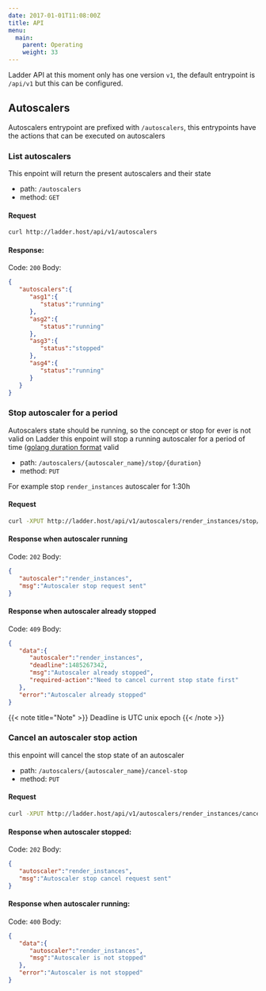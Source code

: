 ```yaml
---
date: 2017-01-01T11:08:00Z
title: API
menu:
  main:
    parent: Operating
    weight: 33
---
```



Ladder API at this moment only has one version `v1`, the default
entrypoint is `/api/v1` but this can be configured.

## Autoscalers

Autoscalers entrypoint are prefixed with `/autoscalers`, this entrypoints have
the actions that can be executed on autoscalers

### List autoscalers

This enpoint will return the present autoscalers and their state

* path: `/autoscalers`
* method: `GET`

#### Request

```bash
curl http://ladder.host/api/v1/autoscalers
```

#### Response:

Code: `200`
Body:

```json
{  
   "autoscalers":{  
      "asg1":{  
         "status":"running"
      },
      "asg2":{  
         "status":"running"
      },
      "asg3":{  
         "status":"stopped"
      },
      "asg4":{  
         "status":"running"
      }
   }
}

```

### Stop autoscaler for a period

Autoscalers state should be running, so the concept or stop for ever is not valid on Ladder
this enpoint will stop a running autoscaler for a period of time ([golang duration format](https://golang.org/pkg/time/#ParseDuration) valid

* path: `/autoscalers/{autoscaler_name}/stop/{duration}`
* method: `PUT`

For example stop `render_instances` autoscaler for 1:30h

#### Request

```bash
curl -XPUT http://ladder.host/api/v1/autoscalers/render_instances/stop/1h30m
```

#### Response when autoscaler running

Code: `202`
Body:

```json
{  
   "autoscaler":"render_instances",
   "msg":"Autoscaler stop request sent"
}
```
#### Response when autoscaler already stopped

Code: `409`
Body:

```json
{  
   "data":{  
      "autoscaler":"render_instances",
      "deadline":1485267342,
      "msg":"Autoscaler already stopped",
      "required-action":"Need to cancel current stop state first"
   },
   "error":"Autoscaler already stopped"
}
```

{{< note title="Note" >}}
Deadline is UTC unix epoch
{{< /note >}}

### Cancel an autoscaler stop action

this enpoint will cancel the stop state of an autoscaler

* path: `/autoscalers/{autoscaler_name}/cancel-stop`
* method: `PUT`

#### Request

```bash
curl -XPUT http://ladder.host/api/v1/autoscalers/render_instances/cancel-stop
```

#### Response when autoscaler stopped:

Code: `202`
Body:

```json
{  
   "autoscaler":"render_instances",
   "msg":"Autoscaler stop cancel request sent"
}
```

#### Response when autoscaler running:

Code: `400`
Body:

```json
{  
   "data":{  
      "autoscaler":"render_instances",
      "msg":"Autoscaler is not stopped"
   },
   "error":"Autoscaler is not stopped"
}
```
